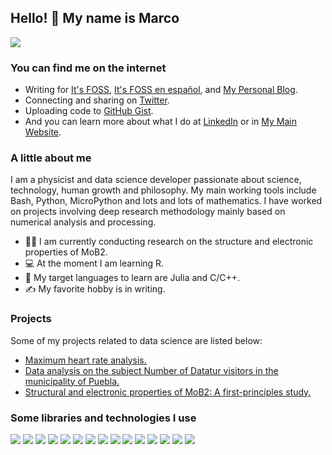 ## Hello! 👋 My name is Marco

![](https://pbs.twimg.com/profile_banners/1347006160331747330/1650987748/1500x500)

### You can find me on the internet

- Writing for [It's FOSS](https://itsfoss.com/), [It's FOSS en español](https://es.itsfoss.com/), and [My Personal Blog](https://marcocarmonaga.github.io/Blog/).
- Connecting and sharing on [Twitter](https://twitter.com/marcocarmonaga).
- Uploading code to [GitHub Gist](https://gist.github.com/marcocarmonaga).
- And you can learn more about what I do at [LinkedIn](https://www.linkedin.com/in/marcocarmonaga/) or in [My Main Website](https://sites.google.com/viep.com.mx/marcocarmonaga).

### A little about me

I am a physicist and data science developer passionate about science, technology, human growth and philosophy. My main working tools include Bash, Python, MicroPython and lots and lots of mathematics. I have worked on projects involving deep research methodology mainly based on numerical analysis and processing.

- 👨‍🔬 I am currently conducting research on the structure and electronic properties of MoB2.
- 💻 At the moment I am learning R.
- 💬 My target languages to learn are Julia and C/C++.
- ✍️ My favorite hobby is in writing.

### Projects

Some of my projects related to data science are listed below:

- [Maximum heart rate analysis.](https://github.com/marcocarmonaga/Analisis_de_la_frecuencia_cardiaca_maxima)
- [Data analysis on the subject Number of Datatur visitors in the municipality of Puebla.](https://github.com/marcocarmonaga/Analisis_en_el_Numero_de_Visitantes_Datatur)
- [Structural and electronic properties of MoB2: A first-principles study.](https://github.com/marcocarmonaga/MoB_2-Study-Properties_Quantum_expresso)

### Some libraries and technologies I use

![](https://img.shields.io/badge/Heroku-430098?style=for-the-badge&logo=heroku&logoColor=white)
![](https://img.shields.io/badge/microsoft%20azure-0089D6?style=for-the-badge&logo=microsoft-azure&logoColor=white)
![](https://img.shields.io/badge/Nextcloud-0082C9?style=for-the-badge&logo=Nextcloud&logoColor=white)
![](https://img.shields.io/badge/MySQL-005C84?style=for-the-badge&logo=mysql&logoColor=white)
![](https://img.shields.io/badge/PostgreSQL-316192?style=for-the-badge&logo=postgresql&logoColor=white)
![](https://img.shields.io/badge/Jupyter-F37626.svg?&style=for-the-badge&logo=Jupyter&logoColor=white)
![](https://img.shields.io/badge/Markdown-000000?style=for-the-badge&logo=markdown&logoColor=white)
![](https://img.shields.io/badge/Visual_Studio_Code-0078D4?style=for-the-badge&logo=visual%20studio%20code&logoColor=white)
![](https://img.shields.io/badge/Python-FFD43B?style=for-the-badge&logo=python&logoColor=blue)
![](https://img.shields.io/badge/Pandas-2C2D72?style=for-the-badge&logo=pandas&logoColor=white)
![](https://img.shields.io/badge/Numpy-777BB4?style=for-the-badge&logo=numpy&logoColor=white)
![](https://img.shields.io/badge/scikit_learn-F7931E?style=for-the-badge&logo=scikit-learn&logoColor=white)
![](https://img.shields.io/badge/Ubuntu-E95420?style=for-the-badge&logo=ubuntu&logoColor=white)
![](https://img.shields.io/badge/GIT-E44C30?style=for-the-badge&logo=git&logoColor=white)
![](https://img.shields.io/badge/GNU%20Bash-4EAA25?style=for-the-badge&logo=GNU%20Bash&logoColor=white)
